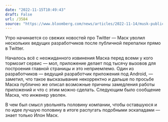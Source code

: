 ```yaml
---
date: "2022-11-15T10:49:43"
draft: False
url: /3584
source: "https://www.bloomberg.com/news/articles/2022-11-14/musk-publicly-punishes-twitter-engineers-who-call-him-out-online"
---
```


Утро начинается со свежих новостей про Twitter — Маск уволил нескольких ведущих разработчиков после публичной перепалки прямо в Twitter. 

Началось всё с неожиданного извинения Маска перед всеми у кого тормозит сервис — мол, приложение делает под тысячу вызовов для построения главной страницы и это неприемлемо. Один из разработчиков — ведущий разработчик приложения под Android, — заметил, что такое высказывание некорректно и дальше по просьбе Маска публично же описал возможные причины замедления работы приложений и что с этим можно сделать. Следующим было сообщение Маска, что инженер уволен.

В чем был смысл увольнять половину компании, чтобы оставшуюся и по идее лучшую половину в итоге распугать подобными эскападами — знает только Илон Маск.
